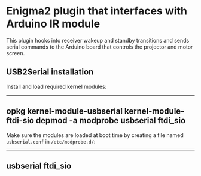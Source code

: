 Enigma2 plugin that interfaces with Arduino IR module
=====================================================

This plugin hooks into receiver wakeup and standby transitions
and sends serial commands to the Arduino board that controls
the projector and motor screen.

USB2Serial installation
-----------------------

Install and load required kernel modules:

-----
opkg kernel-module-usbserial kernel-module-ftdi-sio
depmod -a
modprobe usbserial ftdi_sio
-----

Make sure the modules are loaded at boot time by creating
a file named `usbserial.conf` in `/etc/modprobe.d/`:

-----
usbserial
ftdi_sio
-----

